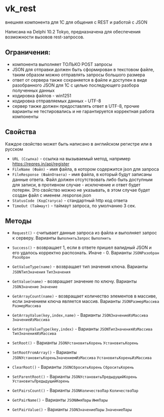 # vk_rest
внешняя компонента для 1С для общения с REST и работой с JSON

Написана на Delphi 10.2 Tokyo, предназначена для обеспечения возможности вызовов rest-запросов.

## Ограничения:

* компонента выполняет ТОЛЬКО POST запросы
* JSON для отправки должен быть сформирован в текстовом файле, таким образом можно отправлять запросы большого размера 
* ответ от сервера также сохраняется в файле и доступен в виде разобранного JSON для 1С с целью последующего разбора полученных данных
* кодировка файлов - win1251
* кодировка отправляемых данных - UTF-8
* сервер также должен предоставлять ответ в UTF-8, прочие варианты не тестировались и не гарантируется корректная работа компоненты

## Свойства

Каждое свойство может быть написано в английском регистре или в русском

* `URL (Ссылка)` - ссылка на вызываемый метод, например https://reqres.in/api/register
* `FileName (Файл)` - имя файла, в котором содержится json для запроса
* `FileResponse (ФайлОтвета)` - имя файла, в который будут записаны данные ответа. Файл должен отсутствовать либо быть доступным для записи, в противном случае - исключение и ответ будет потерян. Это свойство можно не указывать, в этом случае будет создан файл с именем <Filename>.response.json
* `StatusCode (КодСтатуса)` - стандартный http код ответа
* `TimeOut (Таймаут)` - таймаут запроса, по умолчанию 3 сек.
  
## Методы



*  `Request()` - считывает данные запроса из файла и выполняет запрос к серверу. 
Варианты `ВыполнитьЗапрос` `Выполнить`

*  `Success()` - возвращает 1, если в ответе пришел валидный JSON и его удалось корректно распознать. Иначе - 0. 
Варианты `JSONРазобран` `Разобран`

*  `GetValueType(name)` - возвращает тип значения ключа. Варианты `JSONТипЗначения` `ТипЗначения`

*  `GetValue(name)` - возвращает значение по ключу. Варианты `JSONЗначение` `Значение`

*  `GetArrayCount(name)` - возвращает количество элементов в массиве, если значением ключа является массив. Варианты `JSONРазмерМассива` `РазмерМассива`

*  `GetArrayValue(key,index,name)` - Варианты `JSONЗначениеИзМассива` `ЗначениеИзМассива`

*  `GetArrayValueType(key,index)` - Варианты `JSONТипЗначенияИзМассива` `ТипЗначенияИзМассива`

*  `SetRoot()` - Варианты `JSONУстановитьКорень` `УстановитьКорень`

*  `SetRootFromArray()` - Варианты `JSONУстановитьКореньЗначениемИзМассива` `УстановитьКореньИзМассива`

*  `ClearRoot()` -  Варианты `JSONСброситьКорень` `СброситьКорень`

*  `SetParentRoot()` - Варианты `JSONУстановитьПредыдущийКорень` `УстановитьПредыдущийКорень`

*  `GetPairsCount()` - Варианты `JSONКоличествоПар` `КоличествоПар`

*  `GetPairName()` - Варианты `JSONИмяПары` `ИмяПары`

*  `GetPairValue()` - Варианты `JSONЗначениеПары` `ЗначениеПары`


